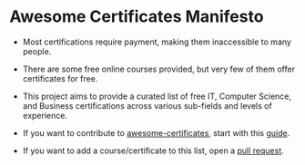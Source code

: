 # Awesome Certificates Manifesto

- Most certifications require payment, making them inaccessible to many people.

- There are some free online courses provided, but very few of them offer certificates for free.

- This project aims to provide a curated list of free IT, Computer Science, and Business certifications across various sub-fields and levels of experience.

- If you want to contribute to [awesome-certificates](awesome-certificates.md), start with this [guide](CONTRIBUTING.md).

- If you want to add a course/certificate to this list, open a [pull request](pull_request_template.md).  
